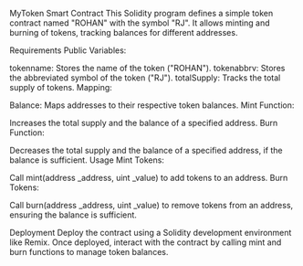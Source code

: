 MyToken Smart Contract
This Solidity program defines a simple token contract named "ROHAN" with the symbol "RJ". It allows minting and burning of tokens, tracking balances for different addresses.

Requirements
Public Variables:

tokenname: Stores the name of the token ("ROHAN").
tokenabbrv: Stores the abbreviated symbol of the token ("RJ").
totalSupply: Tracks the total supply of tokens.
Mapping:

Balance: Maps addresses to their respective token balances.
Mint Function:

Increases the total supply and the balance of a specified address.
Burn Function:

Decreases the total supply and the balance of a specified address, if the balance is sufficient.
Usage
Mint Tokens:

Call mint(address _address, uint _value) to add tokens to an address.
Burn Tokens:

Call burn(address _address, uint _value) to remove tokens from an address, ensuring the balance is sufficient.

Deployment
Deploy the contract using a Solidity development environment like Remix. Once deployed, interact with the contract by calling mint and burn functions to manage token balances.
